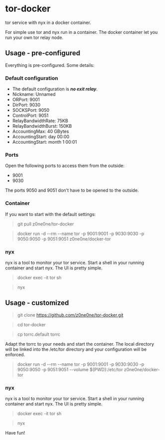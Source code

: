 # tor-docker

tor service with nyx in a docker container.

For simple use tor and nyx run in a container. The docker container let you run your own tor relay node.

## Usage - pre-configured

Everything is pre-configured. Some details:

### Default configuration

- The default configuration is ***no exit relay***.
- Nickname: Unnamed
- ORPort: 9001
- DirPort: 9030
- SOCKSPort: 9050
- ControlPort: 9051
- RelayBandwidthRate: 75KB
- RelayBandwidthBurst: 150KB
- AccountingMax: 40 GBytes
- AccountingStart: day 00:00
- AccountingStart: month 1 00:01


### Ports

Open the following ports to access them from the outside:

- 9001
- 9030

The ports 9050 and 9051 don't have to be opened to the outside.

### Container

If you want to start with the default settings:

> git pull z0ne0ne/tor-docker

> docker run -d --rm --name tor -p 9001:9001 -p 9030:9030 -p 9050:9050 -p 9051:9051 z0ne0ne/docker-tor

### nyx

nyx is a tool to monitor your tor service. Start a shell in your running container and start nyx. The UI is pretty simple.

> docker exec -it tor sh

> nyx


## Usage - customized

> git clone https://github.com/z0ne0ne/tor-docker.git

> cd tor-docker

> cp torrc.default torrc

Adapt the torrc to your needs and start the container. The local directory will be linked into the /etc/tor directory and your configuration will be enforced.

> docker run -d --rm --name tor -p 9001:9001 -p 9030:9030 -p 9050:9050 -p 9051:9051 --volume ${PWD}:/etc/tor z0ne0ne/docker-tor


### nyx

nyx is a tool to monitor your tor service. Start a shell in your running container and start nyx. The UI is pretty simple.

> docker exec -it tor sh

> nyx


Have fun!
